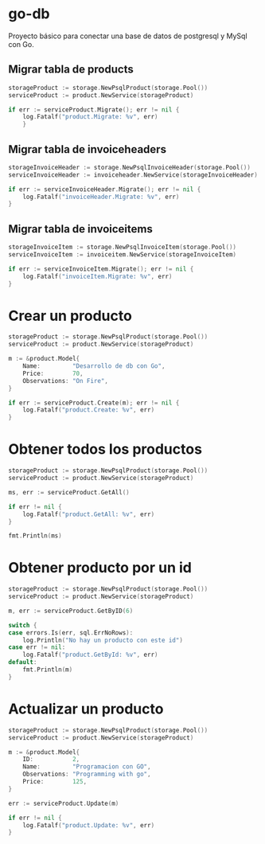 # go-db

Proyecto básico para conectar una base de datos de postgresql y MySql con Go.

## Migrar tabla de products

```go
storageProduct := storage.NewPsqlProduct(storage.Pool())
serviceProduct := product.NewService(storageProduct)

if err := serviceProduct.Migrate(); err != nil {
    log.Fatalf("product.Migrate: %v", err)
	}
```

## Migrar tabla de invoiceheaders

```go
storageInvoiceHeader := storage.NewPsqlInvoiceHeader(storage.Pool())
serviceInvoiceHeader := invoiceheader.NewService(storageInvoiceHeader)

if err := serviceInvoiceHeader.Migrate(); err != nil {
    log.Fatalf("invoiceHeader.Migrate: %v", err)
}
```

## Migrar tabla de invoiceitems

```go
storageInvoiceItem := storage.NewPsqlInvoiceItem(storage.Pool())
serviceInvoiceItem := invoiceitem.NewService(storageInvoiceItem)

if err := serviceInvoiceItem.Migrate(); err != nil {
    log.Fatalf("invoiceItem.Migrate: %v", err)
}
```

# Crear un producto

```go
storageProduct := storage.NewPsqlProduct(storage.Pool())
serviceProduct := product.NewService(storageProduct)

m := &product.Model{
    Name:         "Desarrollo de db con Go",
    Price:        70,
    Observations: "On Fire",
}

if err := serviceProduct.Create(m); err != nil {
    log.Fatalf("product.Create: %v", err)
}
```

# Obtener todos los productos

```go
storageProduct := storage.NewPsqlProduct(storage.Pool())
serviceProduct := product.NewService(storageProduct)

ms, err := serviceProduct.GetAll()

if err != nil {
    log.Fatalf("product.GetAll: %v", err)
}

fmt.Println(ms)
```

# Obtener producto por un id

```go
storageProduct := storage.NewPsqlProduct(storage.Pool())
serviceProduct := product.NewService(storageProduct)

m, err := serviceProduct.GetByID(6)

switch {
case errors.Is(err, sql.ErrNoRows):
    log.Println("No hay un producto con este id")
case err != nil:
    log.Fatalf("product.GetById: %v", err)
default:
    fmt.Println(m)
}
```

# Actualizar un producto

```go
storageProduct := storage.NewPsqlProduct(storage.Pool())
serviceProduct := product.NewService(storageProduct)

m := &product.Model{
	ID:           2,
	Name:         "Programacion con GO",
	Observations: "Programming with go",
	Price:        125,
}

err := serviceProduct.Update(m)

if err != nil {
	log.Fatalf("product.Update: %v", err)
}
```
